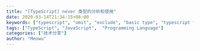 ```yaml
---
title: "[TypeScript] never 类型的分析和使用"
date: 2020-03-14T21:34:15+08:00
keywords: ["typescript", "omit", "exclude", "basic type", "typescript for beginners", "learn typescript", "static type check", "dive into typescript"]
tags: ["TypeScript", "JavaScript",  "Programming Language"]
categories: ["技术分享"]
author: "Meowu"
---
```


